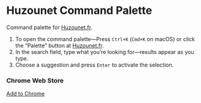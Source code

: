 # Huzounet Command Palette

Command palette for [Huzounet.fr].

1. To open the command palette—Press `Ctrl+K` (`Cmd+K` on macOS) or click the “Palette” button at [Huzounet.fr].
2. In the search field, type what you’re looking for—results appear as you type.
3. Choose a suggestion and press `Enter` to activate the selection.

[Huzounet.fr]: https://huzounet.fr

### Chrome Web Store

[Add to Chrome](https://chromewebstore.google.com/detail/huzounet_command_palette/fhggnaccbklagddlkgigobkocnkjdanh)
